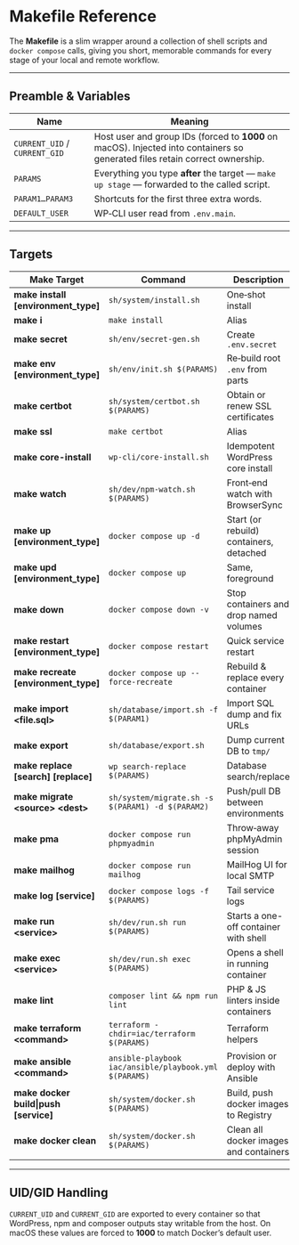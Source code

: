 # Makefile Reference

The **Makefile** is a slim wrapper around a collection of shell scripts and `docker compose` calls, giving you short, memorable commands for every stage of your local and remote workflow.

---

## Preamble & Variables

| Name                          | Meaning                                                                                                                      |
|-------------------------------|------------------------------------------------------------------------------------------------------------------------------|
| `CURRENT_UID` / `CURRENT_GID` | Host user and group IDs (forced to **1000** on macOS). Injected into containers so generated files retain correct ownership. |
| `PARAMS`                      | Everything you type **after** the target — `make up stage` — forwarded to the called script.                                 |
| `PARAM1…PARAM3`               | Shortcuts for the first three extra words.                                                                                   |
| `DEFAULT_USER`                | WP‑CLI user read from `.env.main`.                                                                                           |

---

## Targets

| Make Target                              | Command                                               | Description                             |
|------------------------------------------|-------------------------------------------------------|-----------------------------------------|
| **make install \[environment\_type]**    | `sh/system/install.sh`                                | One‑shot install                        |
| **make i**                               | `make install`                                        | Alias                                   |
| **make secret**                          | `sh/env/secret-gen.sh`                                | Create `.env.secret`                    |
| **make env \[environment\_type]**        | `sh/env/init.sh $(PARAMS)`                            | Re‑build root `.env` from parts         |
| **make certbot**                         | `sh/system/certbot.sh $(PARAMS)`                      | Obtain or renew SSL certificates        |
| **make ssl**                             | `make certbot`                                        | Alias                                   |
| **make core-install**                    | `wp-cli/core-install.sh`                              | Idempotent WordPress core install       |
| **make watch**                           | `sh/dev/npm-watch.sh $(PARAMS)`                       | Front‑end watch with BrowserSync        |
| **make up \[environment\_type]**         | `docker compose up -d`                                | Start (or rebuild) containers, detached |
| **make upd \[environment\_type]**        | `docker compose up`                                   | Same, foreground                        |
| **make down**                            | `docker compose down -v`                              | Stop containers and drop named volumes  |
| **make restart \[environment\_type]**    | `docker compose restart`                              | Quick service restart                   |
| **make recreate \[environment\_type]**   | `docker compose up --force-recreate`                  | Rebuild & replace every container       |
| **make import \<file.sql>**              | `sh/database/import.sh -f $(PARAM1)`                  | Import SQL dump and fix URLs            |
| **make export**                          | `sh/database/export.sh`                               | Dump current DB to `tmp/`               |
| **make replace \[search] \[replace]**    | `wp search-replace $(PARAMS)`                         | Database search/replace                 |
| **make migrate \<source\> \<dest\>**     | `sh/system/migrate.sh -s $(PARAM1) -d $(PARAM2)`      | Push/pull DB between environments       |
| **make pma**                             | `docker compose run phpmyadmin`                       | Throw‑away phpMyAdmin session           |
| **make mailhog**                         | `docker compose run mailhog`                          | MailHog UI for local SMTP               |
| **make log \[service]**                  | `docker compose logs -f $(PARAMS)`                    | Tail service logs                       |
| **make run \<service\>**                 | `sh/dev/run.sh run $(PARAMS)`                         | Starts a one-off container with shell   |
| **make exec \<service\>**                | `sh/dev/run.sh exec $(PARAMS)`                        | Opens a shell in running container      |
| **make lint**                            | `composer lint && npm run lint`                       | PHP & JS linters inside containers      |
| **make terraform \<command\>**           | `terraform -chdir=iac/terraform $(PARAMS)`            | Terraform helpers                       |
| **make ansible \<command\>**             | `ansible-playbook iac/ansible/playbook.yml $(PARAMS)` | Provision or deploy with Ansible        |
| **make docker build\|push \[service\]**  | `sh/system/docker.sh $(PARAMS)`                       | Build, push docker images to Registry   |
| **make docker clean**                    | `sh/system/docker.sh $(PARAMS)`                       | Clean all docker images and containers  |

---

## UID/GID Handling

`CURRENT_UID` and `CURRENT_GID` are exported to every container so that WordPress, npm and composer outputs stay writable from the host. On macOS these values are forced to **1000** to match Docker’s default user.


